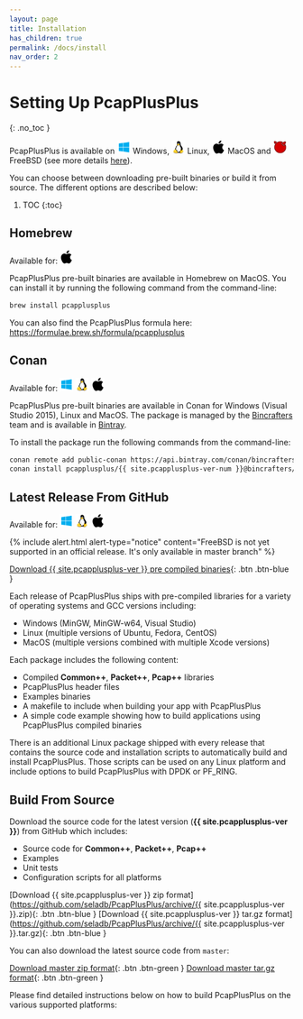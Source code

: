 ```yaml
---
layout: page
title: Installation
has_children: true
permalink: /docs/install
nav_order: 2
---
```


# Setting Up PcapPlusPlus
{: .no_toc }

PcapPlusPlus is available on <img src="/resources/logo-windows.png" alt="drawing" width="24" title="Windows"/> Windows, <img src="/resources/logo-linux.png" alt="drawing" width="24" title="Linux"/> Linux, <img src="/resources/logo-apple.png" alt="drawing" width="24" title="MacOS"/> MacOS and <img src="/resources/logo-freebsd.png" alt="drawing" width="24" title="FreeBSD"/> FreeBSD (see more details [here](/docs/install/platforms)).

You can choose between downloading pre-built binaries or build it from source. The different options are described below:

1. TOC
{:toc}

## Homebrew

Available for: <img src="/resources/logo-apple.png" alt="drawing" width="24" title="MacOS"/> 

PcapPlusPlus pre-built binaries are available in Homebrew on MacOS. You can install it by running the following command from the command-line:

```bash
brew install pcapplusplus
```

You can also find the PcapPlusPlus formula here: <https://formulae.brew.sh/formula/pcapplusplus>

## Conan

Available for: <img src="/resources/logo-windows.png" alt="drawing" width="24" title="Windows"/> <img src="/resources/logo-linux.png" alt="drawing" width="24" title="Linux"/> <img src="/resources/logo-apple.png" alt="drawing" width="24" title="MacOS"/>

PcapPlusPlus pre-built binaries are available in Conan for Windows (Visual Studio 2015), Linux and MacOS. The package is managed by the [Bincrafters](https://bincrafters.github.io/) team and is available in [Bintray](https://bintray.com/bincrafters/public-conan/pcapplusplus%3Abincrafters).

To install the package run the following commands from the command-line:

```bash
conan remote add public-conan https://api.bintray.com/conan/bincrafters/public-conan
conan install pcapplusplus/{{ site.pcapplusplus-ver-num }}@bincrafters/stable -r public-conan
```

## Latest Release From GitHub

Available for: <img src="/resources/logo-windows.png" alt="drawing" width="24" title="Windows"/> <img src="/resources/logo-linux.png" alt="drawing" width="24" title="Linux"/> <img src="/resources/logo-apple.png" alt="drawing" width="24" title="MacOS"/> 

{% include alert.html alert-type="notice" content="FreeBSD is not yet supported in an official release. It's only available in master branch" %}

[Download {{ site.pcapplusplus-ver }} pre compiled binaries](https://github.com/seladb/PcapPlusPlus/releases/latest){: .btn .btn-blue }

Each release of PcapPlusPlus ships with pre-compiled libraries for a variety of operating systems and GCC versions including:

- Windows (MinGW, MinGW-w64, Visual Studio)
- Linux (multiple versions of Ubuntu, Fedora, CentOS)
- MacOS (multiple versions combined with multiple Xcode versions)

Each package includes the following content:

- Compiled __Common++__, __Packet++__, __Pcap++__ libraries
- PcapPlusPlus header files
- Examples binaries
- A makefile to include when building your app with PcapPlusPlus
- A simple code example showing how to build applications using PcapPlusPlus compiled binaries

There is an additional Linux package shipped with every release that contains the source code and installation scripts to automatically build and install PcapPlusPlus. Those scripts can be used on any Linux platform and include options to build PcapPlusPlus with DPDK or PF_RING.

## Build From Source

Download the source code for the latest version (__{{ site.pcapplusplus-ver }}__) from GitHub which includes:

- Source code for __Common++__, __Packet++__, __Pcap++__
- Examples
- Unit tests
- Configuration scripts for all platforms

[Download {{ site.pcapplusplus-ver }} zip format](https://github.com/seladb/PcapPlusPlus/archive/{{ site.pcapplusplus-ver }}.zip){: .btn .btn-blue }
[Download {{ site.pcapplusplus-ver }} tar.gz format](https://github.com/seladb/PcapPlusPlus/archive/{{ site.pcapplusplus-ver }}.tar.gz){: .btn .btn-blue }

You can also download the latest source code from `master`:

[Download master zip format](https://github.com/seladb/PcapPlusPlus/archive/master.zip){: .btn .btn-green }
[Download master tar.gz format](https://github.com/seladb/PcapPlusPlus/archive/master.tar.gz){: .btn .btn-green }

Please find detailed instructions below on how to build PcapPlusPlus on the various supported platforms:
